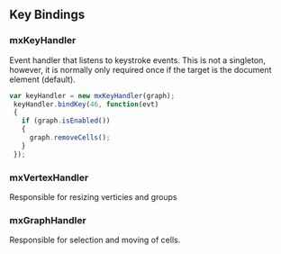 ## Key Bindings

### mxKeyHandler

Event handler that listens to keystroke events. This is not a singleton,
however, it is normally only required once if the target is the document
element (default).

```js
var keyHandler = new mxKeyHandler(graph);
 keyHandler.bindKey(46, function(evt)
 {
   if (graph.isEnabled())
   {
     graph.removeCells();
   }
 });
 ```
 
### mxVertexHandler
 
Responsible for resizing verticies and groups
 
### mxGraphHandler

Responsible for selection and moving of cells.